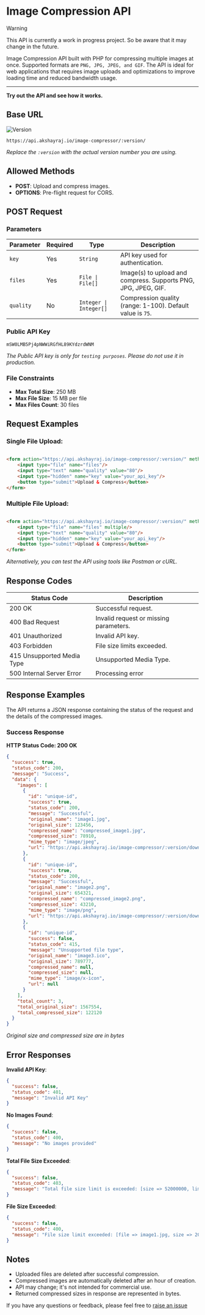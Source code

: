 # Image Compression API

> [!WARNING]
> This API is currently a work in progress project. So be aware that it may change in the future.

Image Compression API built with PHP for compressing multiple images at once.
Supported formats are `PNG, JPG, JPEG, and GIF`. The API is ideal for web applications that requires image uploads and optimizations to improve loading time and reduced bandwidth usage.

<hr>

**Try out the API and see how it works.**

## Base URL

<img src="https://img.shields.io/badge/version-v2-blue.svg?style=flat" alt="Version">

```angular17svg
https://api.akshayraj.io/image-compressor/:version/
```
_Replace the `:version` with the actual version number you are using._

## Allowed Methods

- **POST**: Upload and compress images.
- **OPTIONS**: Pre-flight request for CORS.

## POST Request

### Parameters

| Parameter | Required | Type                   | Description                                                    |
|-----------|----------|------------------------|----------------------------------------------------------------|
| `key`     | Yes      | `String`               | API key used for authentication.                               |
| `files`   | Yes      | `File \| File[]`       | Image(s) to upload and compress. Supports PNG, JPG, JPEG, GIF. | Images to upload and compress. Supports PNG, JPG, JPEG, GIF. |
| `quality` | No       | `Integer \| Integer[]` | Compression quality (range: 1-100). Default value is `75`.     | Compression quality (1-100). Default is `75`. |


### Public API Key
```js
mSW0LMB5Pj4pNWWiRGfHL89KYdzrdWNM
```
_The Public API key is only for `testing purposes`. Please do not use it in production._


### File Constraints

- **Max Total Size**: 250 MB
- **Max File Size**: 15 MB per file
- **Max Files Count**: 30 files

## Request Examples

### Single File Upload:

```html

<form action="https://api.akshayraj.io/image-compressor/:version/" method="POST" enctype="multipart/form-data">
    <input type="file" name="files"/>
    <input type="text" name="quality" value="80"/>
    <input type="hidden" name="key" value="your_api_key"/>
    <button type="submit">Upload & Compress</button>
</form>
```

### Multiple File Upload:

```html

<form action="https://api.akshayraj.io/image-compressor/:version/" method="POST" enctype="multipart/form-data">
    <input type="file" name="files" multiple/>
    <input type="text" name="quality" value="80"/>
    <input type="hidden" name="key" value="your_api_key"/>
    <button type="submit">Upload & Compress</button>
</form>
```
_Alternatively, you can test the API using tools like Postman or cURL._


## Response Codes

| Status Code                  | Description                              |
|------------------------------|------------------------------------------|
| 200 OK                     	 | Successful request.                    	 |
| 400 Bad Request            	 | Invalid request or missing parameters. 	 |
| 401 Unauthorized           	 | Invalid API key.                       	 |
| 403 Forbidden              	 | File size limits exceeded.             	 |
| 415 Unsupported Media Type 	 | Unsupported Media Type.                	 |
| 500 Internal Server Error  	 | Processing error                       	 |


## Response Examples

The API returns a JSON response containing the status of the request and the details of the compressed images.

### Success Response


**HTTP Status Code: 200 OK**

```json
{
  "success": true,
  "status_code": 200,
  "message": "Success",
  "data": {
    "images": [
      {
        "id": "unique-id",
        "success": true,
        "status_code": 200,
        "message": "Successful",
        "original_name": "image1.jpg",
        "original_size": 123456,
        "compressed_name": "compressed_image1.jpg",
        "compressed_size": 78910,
        "mime_type": "image/jpeg",
        "url": "https://api.akshayraj.io/image-compressor/:version/downloads/?file=compressed_image1.jpg"
      },
      {
        "id": "unique-id",
        "success": true,
        "status_code": 200,
        "message": "Successful",
        "original_name": "image2.png",
        "original_size": 654321,
        "compressed_name": "compressed_image2.png",
        "compressed_size": 43210,
        "mime_type": "image/png",
        "url": "https://api.akshayraj.io/image-compressor/:version/downloads/?file=compressed_image2.png"
      },
      {
        "id": "unique-id",
        "success": false,
        "status_code": 415,
        "message": "Unsupported file type",
        "original_name": "image3.ico",
        "original_size": 789777,
        "compressed_name": null,
        "compressed_size": null,
        "mime_type": "image/x-icon",
        "url": null
      }
    ],
    "total_count": 3,
    "total_original_size": 1567554,
    "total_compressed_size": 122120
  }
}

```

_Original size and compressed size are in bytes_

## Error Responses

**Invalid API Key**:

```json
{
  "success": false,
  "status_code": 401,
  "message": "Invalid API Key"
}
```

**No Images Found**:

```json
{
  "success": false,
  "status_code": 400,
  "message": "No images provided"
}
```

**Total File Size Exceeded**:

```json
{
  "success": false,
  "status_code": 403,
  "message": "Total file size limit is exceeded: [size => 52000000, limit => 250000000]"
}

```

**File Size Exceeded**:

```json
{
  "success": false,
  "status_code": 400,
  "message": "File size limit exceeded: [file => image1.jpg, size => 20000000, limit => 10000000]"
}
```

## Notes

- Uploaded files are deleted after successful compression.
- Compressed images are automatically deleted after an hour of creation.
- API may change; it's not intended for commercial use.
- Returned compressed sizes in response are represented in bytes.

If you have any questions or feedback, please feel free
to [raise an issue](https://github.com/akshayraj-1/ImgCompressor/issues)